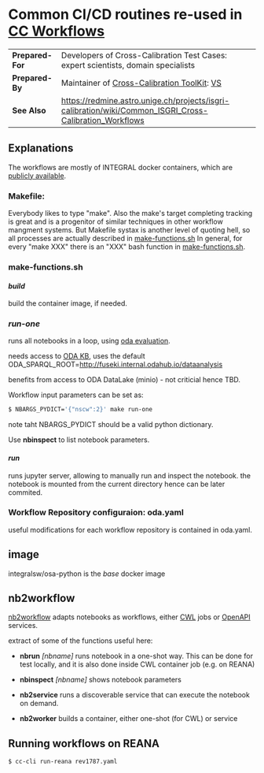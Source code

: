 # Common CI/CD routines re-used in [CC Workflows](https://gitlab.astro.unige.ch/integral/cc-workflows)

|  | |
| ------ | ------ |
| **Prepared-For** | Developers of Cross-Calibration Test Cases: expert scientists, domain specialists |
| **Prepared-By** | Maintainer of [Cross-Calibration ToolKit](https://gitlab.astro.unige.ch/savchenk/ci-template-cc): [VS](https://gitlab.unige.ch/Volodymyr.Savchenko) |
| **See Also** | https://redmine.astro.unige.ch/projects/isgri-calibration/wiki/Common_ISGRI_Cross-Calibration_Workflows |


## Explanations

The workflows are mostly of INTEGRAL docker containers, which are [publicly available](https://hub.docker.com/orgs/integralsw). 

### Makefile:

Everybody likes to type "make". Also the make's target completing tracking is great and is a progenitor of similar techniques in other workflow mangment systems. But Makefile systax is another level of quoting hell, so all processes are actually described in [make-functions.sh](make-functions.sh)
In general, for every "make XXX" there is an "XXX" bash function in [make-functions.sh](make-functions.sh).

### make-functions.sh

#### *build* 

build the container image, if needed. 

### *run-one*

runs all notebooks in a loop, using [oda evaluation](https://github.com/cdcihub/oda-kb).

needs access to [ODA KB](https://github.com/volodymyrss/oda-kb), uses the default ODA_SPARQL_ROOT=http://fuseki.internal.odahub.io/dataanalysis

benefits from access to ODA DataLake (minio) - not criticial hence TBD.

Workflow input parameters can be set as:

```bash
$ NBARGS_PYDICT='{"nscw":2}' make run-one
```

note taht NBARGS_PYDICT should be a valid python dictionary.

Use **nbinspect** to list notebook parameters.

#### *run*

runs jupyter server, allowing to manually run and inspect the notebook. the notebook is mounted from the current directory hence can be later commited.

### Workflow Repository configuraion: oda.yaml

useful modifications for each workflow repository is contained in oda.yaml.

## image

integralsw/osa-python is the *base* docker image

## nb2workflow

[nb2workflow](https://github.com/volodymyrss/nb2workflow) adapts notebooks as workflows, either [CWL](https://www.commonwl.org/) jobs or [OpenAPI](https://swagger.io/specification/) services.

extract of some of the functions useful here:

- **nbrun** *[nbname]* runs notebook in a one-shot way. This can be done for test locally, and it is also done inside CWL container job (e.g. on REANA)

- **nbinspect** *[nbname]* shows notebook parameters

- **nb2service** runs a discoverable service that can execute the notebook on demand.
 
- **nb2worker** builds a container, either one-shot (for CWL) or service


## Running workflows on REANA

```bash
$ cc-cli run-reana rev1787.yaml
```